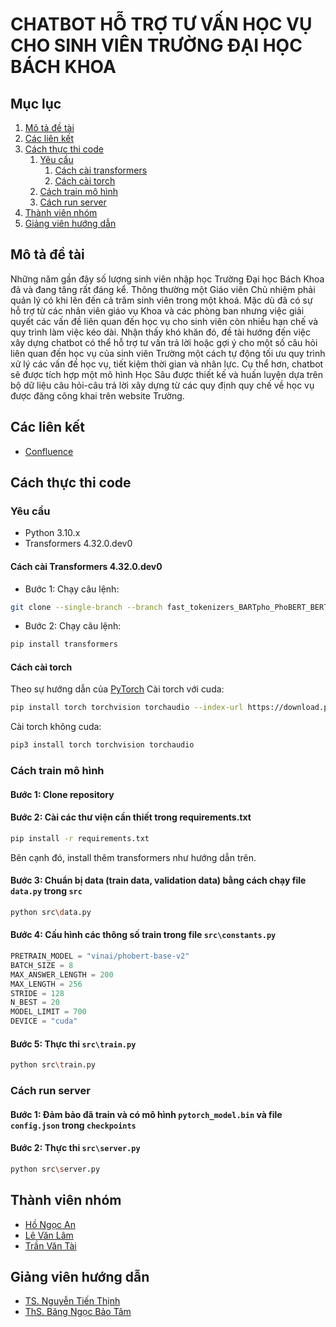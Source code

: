 # CHATBOT HỖ TRỢ TƯ VẤN HỌC VỤ CHO SINH VIÊN TRƯỜNG ĐẠI HỌC BÁCH KHOA

## Mục lục

1. [Mô tả đề tài](#mô-tả-đề-tài)
2. [Các liên kết](#các-liên-kết)
3. [Cách thực thi code](#cách-thực-thi-code)
   1. [Yêu cầu](#các-liên-kết)
      1. [Cách cài transformers](#cách-cài-transformers-4320dev0)
      2. [Cách cài torch](#cách-cài-torch)
   2. [Cách train mô hình](#cách-train-mô-hình)
   3. [Cách run server](#cách-run-server)
4. [Thành viên nhóm](#thành-viên-nhóm)
5. [Giảng viên hướng dẫn](#giảng-viên-hướng-dẫn)

## Mô tả đề tài

Những năm gần đây số lượng sinh viên nhập học Trường Đại học Bách Khoa đã và đang tăng rất đáng kể. Thông thường một Giáo viên Chủ nhiệm phải quản lý có khi lên đến cả trăm sinh viên trong một khoá. Mặc dù đã có sự hỗ trợ từ các nhân viên giáo vụ Khoa và các phòng ban nhưng việc giải quyết các vấn đề liên quan đến học vụ cho sinh viên còn nhiều hạn chế và quy trình làm việc kéo dài. Nhận thấy khó khăn đó, đề tài hướng đến việc xây dựng chatbot có thể hỗ trợ tư vấn trả lời hoặc gợi ý cho một số câu hỏi liên quan đến học vụ của sinh viên Trường một cách tự động tối ưu quy trình xử lý các vấn đề học vụ, tiết kiệm thời gian và nhân lực. Cụ thể hơn, chatbot sẽ được tích hợp một mô hình Học Sâu được thiết kế và huấn luyện dựa trên bộ dữ liệu câu hỏi-câu trả lời xây dựng từ các quy định quy chế về học vụ được đăng công khai trên website Trường.

## Các liên kết

- [Confluence](https://chatbotacademic.atlassian.net/l/cp/4DYmj5mV)

## Cách thực thi code

### Yêu cầu

- Python 3.10.x
- Transformers 4.32.0.dev0

#### Cách cài Transformers 4.32.0.dev0

- Bước 1: Chạy câu lệnh:

```bash
git clone --single-branch --branch fast_tokenizers_BARTpho_PhoBERT_BERTweet https://github.com/datquocnguyen/transformers.git
```

- Bước 2: Chạy câu lệnh:

```bash
pip install transformers
```

#### Cách cài torch

Theo sự hướng dẫn của [PyTorch](https://pytorch.org/)
Cài torch với cuda:

```bash
pip install torch torchvision torchaudio --index-url https://download.pytorch.org/whl/cu121
```

Cài torch không cuda:

```bash
pip3 install torch torchvision torchaudio
```

### Cách train mô hình

#### Bước 1: Clone repository

#### Bước 2: Cài các thư viện cần thiết trong requirements.txt

```bash
pip install -r requirements.txt
```

Bên cạnh đó, install thêm transformers như hướng dẫn trên.

#### Bước 3: Chuẩn bị data (train data, validation data) bằng cách chạy file `data.py` trong `src`

```bash
python src\data.py
```

#### Bước 4: Cấu hình các thông số train trong file `src\constants.py`

```python
PRETRAIN_MODEL = "vinai/phobert-base-v2"
BATCH_SIZE = 8
MAX_ANSWER_LENGTH = 200
MAX_LENGTH = 256
STRIDE = 128
N_BEST = 20
MODEL_LIMIT = 700
DEVICE = "cuda"
```

#### Bước 5: Thực thi `src\train.py`

```bash
python src\train.py
```

### Cách run server

#### Bước 1: Đảm bảo đã train và có mô hình `pytorch_model.bin` và file `config.json` trong `checkpoints`

#### Bước 2: Thực thi `src\server.py`

```bash
python src\server.py
```

## Thành viên nhóm

- [Hồ Ngọc An](https://github.com/hoan7902)
- [Lê Văn Lâm](https://github.com/vanlamcs)
- [Trần Văn Tài](https://github.com/tranvantai2905)

## Giảng viên hướng dẫn

- [TS. Nguyễn Tiến Thịnh](https://github.com/thinhcse)
- [ThS. Băng Ngọc Bảo Tâm](#giảng-viên-hướng-dẫn)
